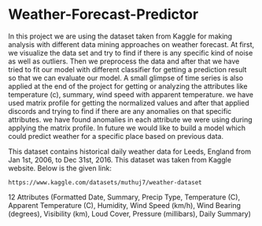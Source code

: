 # Weather-Forecast-Predictor
In this project we are using the dataset taken from Kaggle for making analysis with different data mining approaches on weather forecast. 
At first, we visualize the data set and try to find if there is any specific kind of noise as well as outliers. Then we preprocess the data and after that we have tried to fit our model with different classifier for getting a prediction result so that we can evaluate our model. A small glimpse of time series is also applied at the end of the project for getting or analyzing the attributes like temperature (c), summary, wind speed with apparent temperature. we have used matrix profile for getting the normalized values and after that applied discords and trying to find if there are any anomalies on that specific attributes. we have found anomalies in each attribute we were using during applying the matrix profile. In future we would like to build a model which could predict weather for a specific place based on previous data.

This dataset contains historical daily weather data for Leeds, England from Jan 1st, 2006, to Dec 31st, 2016.
This dataset was taken from Kaggle website. Below is the given link:

	https://www.kaggle.com/datasets/muthuj7/weather-dataset 

12 Attributes (Formatted Date, Summary, Precip Type, Temperature (C), Apparent Temperature (C), Humidity, Wind Speed (km/h), Wind Bearing (degrees), Visibility (km), Loud Cover, Pressure (millibars), Daily Summary)
